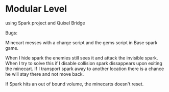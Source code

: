 # Modular Level
using Spark project and Quixel Bridge

Bugs:

Minecart messes with a charge script and the gems script in Base spark game.

When I hide spark the enemies still sees it and attack the invisible spark. When I try to solve this if I disable collision spark dissappears upon exiting the minecart.
If I transport spark away to another location there is a chance he will stay there and not move back. 

If Spark hits an out of bound volume, the minecarts doesn't reset. 
